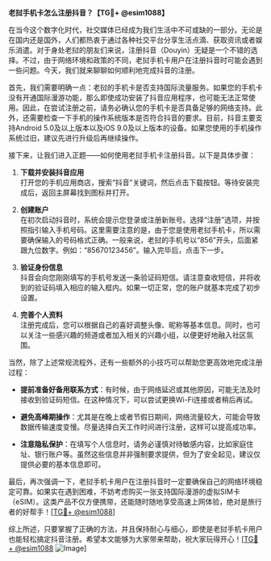 **老挝手机卡怎么注册抖音？【TG💪+ @esim1088】**

在当今这个数字化时代，社交媒体已经成为我们生活中不可或缺的一部分。无论是在国内还是国外，人们都热衷于通过各种社交平台分享生活点滴、获取资讯或者娱乐消遣。对于身处老挝的朋友们来说，注册抖音（Douyin）无疑是一个不错的选择。不过，由于网络环境和政策的不同，老挝手机卡用户在注册抖音时可能会遇到一些问题。今天，我们就来聊聊如何顺利地完成抖音的注册。

首先，我们需要明确一点：老挝的手机卡是否支持国际流量服务。如果您的手机卡没有开通国际漫游功能，那么即使成功安装了抖音应用程序，也可能无法正常使用。因此，在尝试注册之前，请务必确认您的手机卡是否具备足够的网络支持。此外，还需要检查一下手机的操作系统版本是否符合抖音的要求。目前，抖音主要支持Android 5.0及以上版本以及iOS 9.0及以上版本的设备。如果您使用的手机操作系统过旧，建议先进行升级后再继续操作。

接下来，让我们进入正题——如何使用老挝手机卡注册抖音。以下是具体步骤：

1. **下载并安装抖音应用**  
   打开您的手机应用商店，搜索“抖音”关键词，然后点击下载按钮。等待安装完成后，返回主屏幕找到图标并打开。

2. **创建账户**  
   在初次启动抖音时，系统会提示您登录或注册新账号。选择“注册”选项，并按照指引输入手机号码。这里需要注意的是，由于您是使用老挝手机卡，所以需要确保输入的号码格式正确。一般来说，老挝的手机号以“856”开头，后面紧跟九位数字。例如：“85670123456”。输入完毕后，点击下一步。

3. **验证身份信息**  
   抖音会向您刚刚填写的手机号发送一条验证码短信。请注意查收短信，并将收到的验证码填入相应的输入框内。如果一切正常，您的账户就基本完成了初步设置。

4. **完善个人资料**  
   注册完成后，您可以根据自己的喜好调整头像、昵称等基本信息。同时，也可以关注一些感兴趣的频道或者加入相关的兴趣小组，以便更好地融入社区氛围。

当然，除了上述常规流程外，还有一些额外的小技巧可以帮助您更高效地完成注册过程：

- **提前准备好备用联系方式**：有时候，由于网络延迟或其他原因，可能无法及时接收到验证码短信。在这种情况下，可以尝试更换Wi-Fi连接或者稍后再试。
  
- **避免高峰期操作**：尤其是在晚上或者节假日期间，网络流量较大，可能会导致数据传输速度变慢。尽量选择白天工作时间进行注册，这样可以提高成功率。

- **注意隐私保护**：在填写个人信息时，请务必谨慎对待敏感内容，比如家庭住址、银行账户等。虽然这些信息并非强制要求提供，但为了安全起见，建议仅提供必要的基本信息即可。

最后，再次强调一下，老挝手机卡用户在注册抖音时一定要确保自己的网络环境稳定可靠。如果实在遇到困难，不妨考虑购买一张支持国际漫游的虚拟SIM卡（eSIM）。这类产品不仅方便携带，还能随时随地享受高速上网体验，绝对是旅行者的好帮手！[[TG💪+ @esim1088](https://t.me/s/esim1088)]

综上所述，只要掌握了正确的方法，并且保持耐心与细心，即使是老挝手机卡用户也能轻松搞定抖音注册。希望本文能够为大家带来帮助，祝大家玩得开心！[[TG💪+ @esim1088](https://t.me/s/esim1088) ![Image](https://i.postimg.cc/4NQfJmqS/Snipaste-2025-05-13-00-14-12.png)]